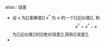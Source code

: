 alias:: 误差

- 设 $x$ 为[[准确值]] $x^{*}$ 为 $α$ 的一个[[近似值]], 称 
  $$e^{*}=x^{*}-x$$ 
  为[[近似值]]的[[绝对误差]],简称[[误差]].
-